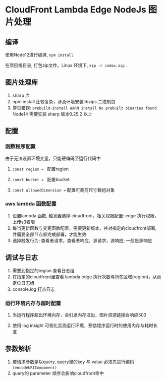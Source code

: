 # CloudFront Lambda Edge NodeJs 图片处理

## 编译

使用Node12进行编译, `npm install`

在项目根目录, 打包zip文件。Linux 环境下, `zip -r index.zip .`

## 图片处理库

1. sharp 库
2. npm install 比较复杂，涉及环境安装libvips 二进制包
3. 常见错误: `prebuild-install WARN install No prebuilt binaries found` Node14 需要安装 sharp 版本0.25.2 以上

## 配置

### 函数程序配置

由于无法设置环境变量，只能硬编码至运行代码中

1. `const region = ` 配置region

2. `const bucket = ` 配置bucket

3. `const allowedDimension =` 配置可裁剪尺寸数组对象

### aws lambda 函数配置

1. 设置lambda 函数, 触发器选择 cloudfront，相关权限配置: edge 执行权限，上传s3权限
2. 每当更新函数与变更函数配置，需要更新版本，并对指定的cloudfront部署, 并需要全部节点都完成部署，才能生效
3. 选择触发行为: 查看者请求，查看者响应，源请求，源响应; 一般是源响应

## 调试与日志

1. 需要到指定的region 查看日志组
2. 在指定的cloudfront里查看 lambda edge 执行次数与所在区域(region)，从而定位日志组
3. console.log 打点日志

### 运行环境内存与超时配置

1. 当运行程序超出环境内存，会引发内存溢出，图片资源链接会响应503

2. 使用 log insight 可视化监测运行环境，预估程序运行时的使用内存与耗时长度

## 参数解析

1. 若请求参数是以query, query里的key 与 value 必须先进行编码`(encodeURIComponent)`
2. query的 parameter 顺序会影响cloudfront命中
